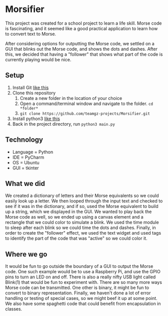 Morsifier
=========

This project was created for a school project to learn a life skill.  Morse code is fascinating, and it seemed like a good practical application to learn how to convert text to Morse.

After considering options for outputting the Morse code, we settled on a GUI that blinks out the Morse code, and shows the dots and dashes.  After this, we decided that having a "follower" that shows what part of the code is currently playing would be nice.

Setup
-----------
1. Install Git [like this](https://git-scm.com/book/en/v2/Getting-Started-Installing-Git)
2. Clone this repository
   1. Create a new folder in the location of your choice
   2. Open a command/terminal window and navigate to the folder.  ``cd *folder*``
   3. ``git clone https://github.com/teamgz-projects/Morsifier.git``
3. Install python3 [like this](https://realpython.com/installing-python/)
4. Back in the project directory, run ``python3 main.py``

Technology
----------
* Language = Python
* IDE = PyCharm
* OS = Ubuntu
* GUI = tkinter

What we did
---------------
We created a dictionary of letters and their Morse equivalents so we could easily look up a letter.
We then looped through the input text and checked to see if it was in the dictionary, and if so, used the Morse equivalent to build up a string, which we displayed in the GUI.
We wanted to play back the Morse code as well, so we ended up using a canvas element and a rectangle that we could color to simulate a blink.  We used the time module to sleep after each blink so we could time the dots and dashes.
Finally, in order to create the "follower" effect, we used the text widget and used tags to identify the part of the code that was "active" so we could color it.

Where we go
------------
It would be fun to go outside the boundary of a GUI to output the Morse code.
One such example would be to use a Raspberry Pi, and use the GPIO pins to turn an LED on and off.  There is also a really nifty USB light called Blink(1) that would be fun to experiment with.  There are so many more ways Morse code can be transmitted.  One other is binary, it might be fun to convert to binary representation.  Finally, we haven't done a lot of error handling or testing of special cases, so we might beef it up at some point.  We also have some spaghetti code that could benefit from encapsulation in classes.